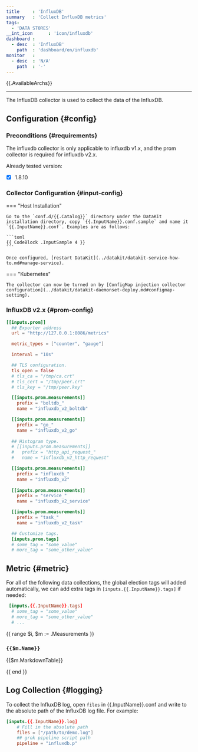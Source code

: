 ```yaml
---
title     : 'InfluxDB'
summary   : 'Collect InfluxDB metrics'
tags:
  - 'DATA STORES'
__int_icon      : 'icon/influxdb'
dashboard :
  - desc  : 'InfluxDB'
    path  : 'dashboard/en/influxdb'
monitor   :
  - desc  : 'N/A'
    path  : '-'
---
```



{{.AvailableArchs}}

---

The InfluxDB collector is used to collect the data of the InfluxDB.

## Configuration {#config}

### Preconditions {#requirements}

The influxdb collector is only applicable to influxdb v1.x, and the prom collector is required for influxdb v2.x.

Already tested version:

- [x] 1.8.10

### Collector Configuration {#input-config}

<!-- markdownlint-disable MD046 -->
=== "Host Installation"

    Go to the `conf.d/{{.Catalog}}` directory under the DataKit installation directory, copy `{{.InputName}}.conf.sample` and name it `{{.InputName}}.conf`. Examples are as follows:
    
    ```toml
    {{ CodeBlock .InputSample 4 }}
    ```
    
    Once configured, [restart DataKit](../datakit/datakit-service-how-to.md#manage-service).

=== "Kubernetes"

    The collector can now be turned on by [ConfigMap injection collector configuration](../datakit/datakit-daemonset-deploy.md#configmap-setting).
<!-- markdownlint-enable -->


### InfluxDB v2.x {#prom-config}

```toml
[[inputs.prom]]
  ## Exporter address
  url = "http://127.0.0.1:8086/metrics"

  metric_types = ["counter", "gauge"]

  interval = "10s"

  ## TLS configuration.
  tls_open = false
  # tls_ca = "/tmp/ca.crt"
  # tls_cert = "/tmp/peer.crt"
  # tls_key = "/tmp/peer.key"

  [[inputs.prom.measurements]]
    prefix = "boltdb_"
    name = "influxdb_v2_boltdb"

  [[inputs.prom.measurements]]
    prefix = "go_"
    name = "influxdb_v2_go"
  
  ## Histogram type.
  # [[inputs.prom.measurements]]
  #   prefix = "http_api_request_"
  #   name = "influxdb_v2_http_request"

  [[inputs.prom.measurements]]
    prefix = "influxdb_"
    name = "influxdb_v2"
  
  [[inputs.prom.measurements]]
    prefix = "service_"
    name = "influxdb_v2_service"

  [[inputs.prom.measurements]]
    prefix = "task_"
    name = "influxdb_v2_task" 

  ## Customize tags.
  [inputs.prom.tags]
  # some_tag = "some_value"
  # more_tag = "some_other_value"

```

## Metric {#metric}

For all of the following data collections, the global election tags will added automatically, we can add extra tags in `[inputs.{{.InputName}}.tags]` if needed:

``` toml
 [inputs.{{.InputName}}.tags]
  # some_tag = "some_value"
  # more_tag = "some_other_value"
  # ...
```

{{ range $i, $m := .Measurements }}

### `{{$m.Name}}`

{{$m.MarkdownTable}}

{{ end }}

## Log Collection {#logging}

To collect the InfluxDB log, open `files` in {{.InputName}}.conf and write to the absolute path of the InfluxDB log file. For example:

```toml
[inputs.{{.InputName}}.log]
    # Fill in the absolute path
    files = ["/path/to/demo.log"] 
    ## grok pipeline script path
    pipeline = "influxdb.p"
```
